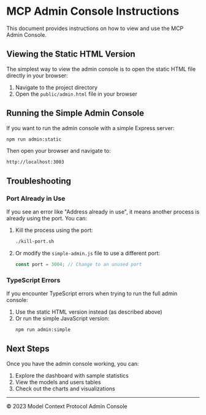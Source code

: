 # MCP Admin Console Instructions

This document provides instructions on how to view and use the MCP Admin Console.

## Viewing the Static HTML Version

The simplest way to view the admin console is to open the static HTML file directly in your browser:

1. Navigate to the project directory
2. Open the `public/admin.html` file in your browser

## Running the Simple Admin Console

If you want to run the admin console with a simple Express server:

```bash
npm run admin:static
```

Then open your browser and navigate to:
```
http://localhost:3003
```

## Troubleshooting

### Port Already in Use

If you see an error like "Address already in use", it means another process is already using the port. You can:

1. Kill the process using the port:
   ```bash
   ./kill-port.sh
   ```

2. Or modify the `simple-admin.js` file to use a different port:
   ```javascript
   const port = 3004; // Change to an unused port
   ```

### TypeScript Errors

If you encounter TypeScript errors when trying to run the full admin console:

1. Use the static HTML version instead (as described above)
2. Or run the simple JavaScript version:
   ```bash
   npm run admin:simple
   ```

## Next Steps

Once you have the admin console working, you can:

1. Explore the dashboard with sample statistics
2. View the models and users tables
3. Check out the charts and visualizations

---

© 2023 Model Context Protocol Admin Console
